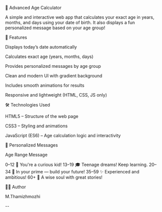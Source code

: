 🎉 Advanced Age Calculator

A simple and interactive web app that calculates your exact age in years, months, and days using your date of birth.
It also displays a fun personalized message based on your age group!



🧠 Features

Displays today’s date automatically

Calculates exact age (years, months, days)

Provides personalized messages by age group

Clean and modern UI with gradient background

Includes smooth animations for results

Responsive and lightweight (HTML, CSS, JS only)



🛠 Technologies Used

HTML5 – Structure of the web page

CSS3 – Styling and animations

JavaScript (ES6) – Age calculation logic and interactivity



💬 Personalized Messages

Age Range	Message

0–12	🧒 You're a curious kid!
13–19	🎓 Teenage dreams! Keep learning.
20–34	💪 In your prime — build your future!
35–59	✨ Experienced and ambitious!
60+	🌟 A wise soul with great stories!



🧑‍💻 Author

M.Thamizhmozhi

--
